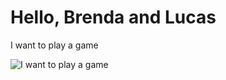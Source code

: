 # Hello, Brenda and Lucas

I want to play a game

![I want to play a game](https://pyxis.nymag.com/v1/imgs/09d/64c/95abab7ece31abcfb22867b5803384248b-24-saw-puppet.rsquare.w700.jpg "Hello")